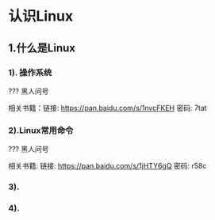 # 认识Linux

## 1.什么是Linux

### 1). 操作系统

??? 黑人问号

相关书籍：链接: https://pan.baidu.com/s/1nvcFKEH 密码: 7tat


### 2).Linux常用命令

??? 黑人问号

相关书籍: 链接: https://pan.baidu.com/s/1jHTY6gQ 密码: r58c



### 3). 

### 4).